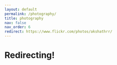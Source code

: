 ```yaml
---
layout: default
permalink: /photography/
title: photography
nav: false
nav_order: 6
redirect: https://www.flickr.com/photos/akshathrr/
---
```


# Redirecting! 

<!-- 
<img src="https://drive.google.com/thumbnail?id=16O2U3hhayp0o3pOGWMf4Vs9nYC4hmsqh">
<img src="https://drive.google.com/thumbnail?id=1Zs89WSkbSvDcNIf9MjAyhGa4nuhfDbDI">
<img src="https://drive.google.com/thumbnail?id=18iIOBsJ7GGIuGQbLluCSDw9eOSkmnZHD">
<img src="https://drive.google.com/thumbnail?id=1hqQgjKC_DU9odbmdLLNW-_jQVUTFLpiR">
<img src="https://drive.google.com/thumbnail?id=1ZVHSCU4uUZZX2j5AoIf5Ihuxlal9IDjm">
<img src="https://drive.google.com/thumbnail?id=1YIFkwIvUi5v5n-SLPkGphqK-aJfD2fgd">
<img src="https://drive.google.com/thumbnail?id=1QBLPiAmMBDo2J0cs19gOmL5yCyiw0nHK">
<img src="https://drive.google.com/thumbnail?id=1OWuLVDfW6BgdSo26P2mMwLs2aMPVzkKa">
<img src="https://drive.google.com/thumbnail?id=1G6jKNUBomxhHaxUUhqA2pqUtYtPoNzsN">
<img src="https://drive.google.com/thumbnail?id=1l92-6A8Ht0wbiJlLuQcIuxFHHQ26okjg">
<img src="https://drive.google.com/thumbnail?id=1ypLKo0pzeP8mwJt-pTjECw0uGkCACioa">
<img src="https://drive.google.com/thumbnail?id=1fRxhN3P6cRiJ_QEZXdGdN-T4uPaqtFCx">
<img src="https://drive.google.com/thumbnail?id=1EZSuQ4sSXaYH5Ql7ji-8KMuXoqsZBbeZ">
<img src="https://drive.google.com/thumbnail?id=1LyttQRDXnKaNwpGiYPdNMQ7r45OnSt4j">
<img src="https://drive.google.com/thumbnail?id=1XvK1tbXAwYWOl4FDkOGExgUxUWqlSHWo">
<img src="https://drive.google.com/thumbnail?id=1o6kQF8aFEvfry1vsATsVEGp5XkviyRHX">
<img src="https://drive.google.com/thumbnail?id=1SoeW3kz7zca42eaQTc3Z1slW4Lw8QbgF">
<img src="https://drive.google.com/thumbnail?id=13CjfVwhlxfYs7KoJqV7kpXxMD3WRm6NA">
<img src="https://drive.google.com/thumbnail?id=1NR_5ErxdNfS3imOKDWMJgM8c1wlBpRXr">
<img src="https://drive.google.com/thumbnail?id=1lGVHrFp09Pw3ugzo0RmlHwFfFs3lOabh">
<img src="https://drive.google.com/thumbnail?id=1xQD67uQsznl7rBza2jnbMlPPWmZ1fOQE">
<img src="https://drive.google.com/thumbnail?id=1c6iQzdxuQKwMY5dOKLap29zPtYtejKNv">
<img src="https://drive.google.com/thumbnail?id=1maq-4GuabY4CegoOKrJRs32QI5bNcAHI">
<img src="https://drive.google.com/thumbnail?id=1XFcMvpcWjz2cvZBjMpUuYwHI1XGSoQgB">
<img src="https://drive.google.com/thumbnail?id=1Xr67ciIM7mIo2-LbYqpZuzwJVd-ica-6">
<img src="https://drive.google.com/thumbnail?id=1kGcdC1Cri_FmCCBjcF8MIgxcD1Oahq7A">
<img src="https://drive.google.com/thumbnail?id=14qmA-a60qWTmhi_APxW-JL7e3wL-SDWH">
<img src="https://drive.google.com/thumbnail?id=1ApTXKhc1wT0BmLGlyezKACGCCIuMmnv8">
<img src="https://drive.google.com/thumbnail?id=19-i7hyJjgrjN93oZHEbePKEKWEqy1gr1">
<img src="https://drive.google.com/thumbnail?id=1PLe8fryEXtR4jCdZXyIutpD91tUe5AHo">
<img src="https://drive.google.com/thumbnail?id=1UzM2-rNzrrV7HiUEGVaN3rfsTr9mLlCH">
<img src="https://drive.google.com/thumbnail?id=1ZjLiJ2mgfS6m2Sksx-Ug6PqpFsKR6XxK">
<img src="https://drive.google.com/thumbnail?id=1hlZeMAU4bcgUAtPQV05ftQeAuEm5q8kw">
<img src="https://drive.google.com/thumbnail?id=16O2U3hhayp0o3pOGWMf4Vs9nYC4hmsqh">
<img src="https://drive.google.com/thumbnail?id=1lCTz9-k0pFMXlH_Nw_BWIeTAaqX1hPQT">
<img src="https://drive.google.com/thumbnail?id=1cr8pYeal2azjHeYu4vzfokz70N_nFhFr">
<img src="https://drive.google.com/thumbnail?id=1qyTHolTDdkRFjPpdwAqKaqa3VJovxHao">
<img src="https://drive.google.com/thumbnail?id=1YQwKV0BN6E-z5z-M3xnGEtzgzPOkLrhU">
<img src="https://drive.google.com/thumbnail?id=1UssUC-O8FFLKNuYpJLwzj2w3JwI8sp0b">
<img src="https://drive.google.com/thumbnail?id=18mu6nZFbgty3KBL2_NP9jLRN6n_xomLt">
<img src="https://drive.google.com/thumbnail?id=1iDe3AeM7KfRW__urlHjN89xdNGbJHzJU">
<img src="https://drive.google.com/thumbnail?id=1pfZM0We6-hkf7rfsl0Z45eKH1SJCF38M">
<img src="https://drive.google.com/thumbnail?id=1rq4lXf8xAEVfTJx5y2skcUaGp2dRx9fa">
<img src="https://drive.google.com/thumbnail?id=1-Xhj0q37x46pIlNmkk6Qx10lyPM2okMq">
<img src="https://drive.google.com/thumbnail?id=1TaX05jBB782vi58HopqguC_B4qGOptMb">
<img src="https://drive.google.com/thumbnail?id=1shBs5JzdZcsS1u0Z8t5wn7KdiOVxTBzb">
<img src="https://drive.google.com/thumbnail?id=1lUEB4-NSlmC93bgf6YbdvONnwbb-O1Ty">
<img src="https://drive.google.com/thumbnail?id=18iotqCWX9DxEB1tPmQ4Xgg4mM6LBj1CV">
<img src="https://drive.google.com/thumbnail?id=1Z9KFetTmEexEiwoW2XUgQkSehzjXzmL_">
<img src="https://drive.google.com/thumbnail?id=1p1D6561jxtSROzBDUI7dcc_vGIXL4Ea9">
<img src="https://drive.google.com/thumbnail?id=1N6RO_iJaHOtD8tqaBzQdo7NKRtJjuG4j">
<img src="https://drive.google.com/thumbnail?id=1j6eFoUG3UUuRygBMODX-8D8F-dP8vgar">
<img src="https://drive.google.com/thumbnail?id=1W31vd1msIwIXOOYZuEAaakjNmILd8mwH">
<img src="https://drive.google.com/thumbnail?id=1oJzodaR2twcjt4M24bgE6NNTA5rDvaz_">
<img src="https://drive.google.com/thumbnail?id=1CtQ2XK4FvLKwVmK5yN-0JpeMTzqbFxWv">
<img src="https://drive.google.com/thumbnail?id=1_1LIX5PecL4NaLVoIEjqFEXwCDcGcWuw">
<img src="https://drive.google.com/thumbnail?id=1e0-FvQifCcpzdXbXtsss2WG9hUy7u-a2">
<img src="https://drive.google.com/thumbnail?id=1VhilhWj8BgD1AQN1Oy99makgt-KLy91v">
<img src="https://drive.google.com/thumbnail?id=1Oykl8rYziSX4jLqoGR-tcQszm3wzFSa_">
<img src="https://drive.google.com/thumbnail?id=1WmPYbiJhwnaG9iNjz9-SmW-ca4u0wyq1">
<img src="https://drive.google.com/thumbnail?id=1BLacOgqGf2FoGe6xTNDnEOXw6hOEfzQM">
<img src="https://drive.google.com/thumbnail?id=1Qyhs5fkj2tzMcw879mfR3zD2JK_NMMed">
<img src="https://drive.google.com/thumbnail?id=1lbbL8ErSDmJF8OdhUjZ7Hm_Q-SiYxsxJ">

 -->
